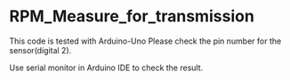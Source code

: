 # RPM_Measure_for_transmission

This code is tested with Arduino-Uno
Please check the pin number for the sensor(digital 2).

Use serial monitor in Arduino IDE to check the result.
